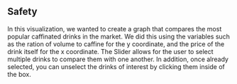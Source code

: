 ## Safety

In this visualization, we wanted to create a graph that compares the most popular caffinated drinks in the market. We did this using the variables such as the ration of volume to caffine for the y coordinate, and the price of the drink itself for the x coordinate. The Slider allows for the user to select multiple drinks to compare them with one another. In addition, once already selected, you can unselect the drinks of interest by clicking them inside of the box.
